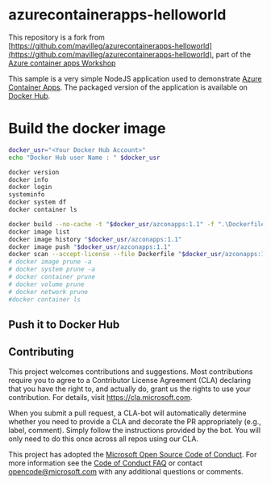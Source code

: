 # azurecontainerapps-helloworld
This repository is a fork from [https://github.com/mavilleg/azurecontainerapps-helloworld](https://github.com/mavilleg/azurecontainerapps-helloworld), part of the [Azure container apps Workshop](https://stoworkshopacastaging.z6.web.core.windows.net/)

This sample is a very simple NodeJS application used to demonstrate [Azure Container Apps](https://docs.microsoft.com/en-us/azure/container-apps/). The packaged version of the application is available on [Docker Hub](https://hub.docker.com/r/pinpindock/azconapps).

# Build the docker image
```sh
docker_usr="<Your Docker Hub Account>"
echo "Docker Hub user Name : " $docker_usr 

docker version
docker info
docker login
systeminfo
docker system df
docker container ls

docker build --no-cache -t "$docker_usr/azconapps:1.1" -f ".\Dockerfile" .
docker image list
docker image history "$docker_usr/azconapps:1.1"
docker image push "$docker_usr/azconapps:1.1"
docker scan --accept-license --file Dockerfile "$docker_usr/azconapps:1.1"
# docker image prune -a
# docker system prune -a
# docker container prune
# docker volume prune
# docker network prune
#docker container ls
```

## Push it to Docker Hub


## Contributing

This project welcomes contributions and suggestions.  Most contributions require you to agree to a
Contributor License Agreement (CLA) declaring that you have the right to, and actually do, grant us
the rights to use your contribution. For details, visit https://cla.microsoft.com.

When you submit a pull request, a CLA-bot will automatically determine whether you need to provide
a CLA and decorate the PR appropriately (e.g., label, comment). Simply follow the instructions
provided by the bot. You will only need to do this once across all repos using our CLA.

This project has adopted the [Microsoft Open Source Code of Conduct](https://opensource.microsoft.com/codeofconduct/).
For more information see the [Code of Conduct FAQ](https://opensource.microsoft.com/codeofconduct/faq/) or
contact [opencode@microsoft.com](mailto:opencode@microsoft.com) with any additional questions or comments.

